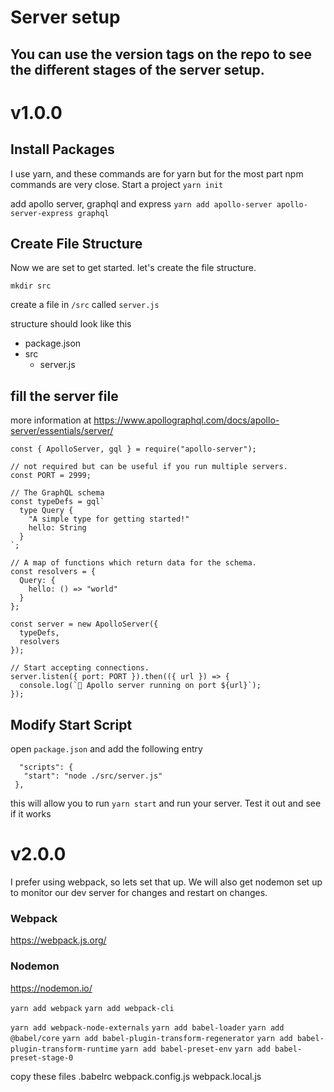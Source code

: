 # Server setup
## You can use the version tags on the repo to see the different stages of the server setup. 

# v1.0.0
## Install Packages
I use yarn, and these commands are for yarn but for the most part npm commands are very close. 
Start a project
`yarn init`

add apollo server, graphql and express
`yarn add apollo-server apollo-server-express graphql`

## Create File Structure
Now we are set to get started. let's create the file structure. 

`mkdir src`

create a file in `/src` called `server.js`

structure should look like this 

* package.json
* src
  * server.js

## fill the server file
more information at https://www.apollographql.com/docs/apollo-server/essentials/server/
```
const { ApolloServer, gql } = require("apollo-server");

// not required but can be useful if you run multiple servers. 
const PORT = 2999;

// The GraphQL schema
const typeDefs = gql`
  type Query {
    "A simple type for getting started!"
    hello: String
  }
`;

// A map of functions which return data for the schema.
const resolvers = {
  Query: {
    hello: () => "world"
  }
};

const server = new ApolloServer({
  typeDefs,
  resolvers
});

// Start accepting connections.
server.listen({ port: PORT }).then(({ url }) => {
  console.log(`🚀 Apollo server running on port ${url}`);
});

```

## Modify Start Script
 open `package.json` and add the following entry

 ```
   "scripts": {
    "start": "node ./src/server.js"
  },
 ```

this will allow you to run `yarn start` and run your server. Test it out and see if it works

# v2.0.0
I prefer using webpack, so lets set that up. We will also get nodemon set up to monitor our dev server for changes and restart on changes. 
### Webpack
https://webpack.js.org/

### Nodemon
https://nodemon.io/

`yarn add webpack`
`yarn add webpack-cli`

`yarn add webpack-node-externals`
`yarn add babel-loader`
`yarn add @babel/core`
`yarn add babel-plugin-transform-regenerator`
`yarn add babel-plugin-transform-runtime`
`yarn add babel-preset-env`
`yarn add babel-preset-stage-0`


copy these files
.babelrc
webpack.config.js
webpack.local.js
